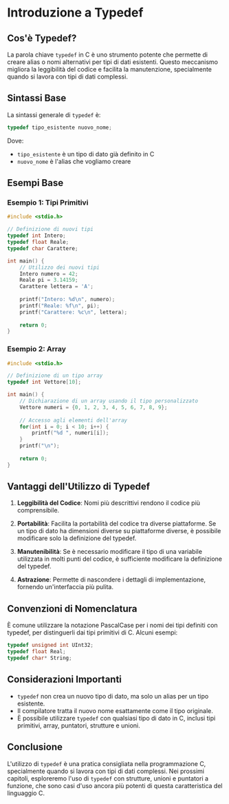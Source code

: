# Introduzione a Typedef

## Cos'è Typedef?

La parola chiave `typedef` in C è uno strumento potente che permette di creare alias o nomi alternativi per tipi di dati esistenti. Questo meccanismo migliora la leggibilità del codice e facilita la manutenzione, specialmente quando si lavora con tipi di dati complessi.

## Sintassi Base

La sintassi generale di `typedef` è:

```c
typedef tipo_esistente nuovo_nome;
```

Dove:
- `tipo_esistente` è un tipo di dato già definito in C
- `nuovo_nome` è l'alias che vogliamo creare

## Esempi Base

### Esempio 1: Tipi Primitivi

```c
#include <stdio.h>

// Definizione di nuovi tipi
typedef int Intero;
typedef float Reale;
typedef char Carattere;

int main() {
    // Utilizzo dei nuovi tipi
    Intero numero = 42;
    Reale pi = 3.14159;
    Carattere lettera = 'A';
    
    printf("Intero: %d\n", numero);
    printf("Reale: %f\n", pi);
    printf("Carattere: %c\n", lettera);
    
    return 0;
}
```

### Esempio 2: Array

```c
#include <stdio.h>

// Definizione di un tipo array
typedef int Vettore[10];

int main() {
    // Dichiarazione di un array usando il tipo personalizzato
    Vettore numeri = {0, 1, 2, 3, 4, 5, 6, 7, 8, 9};
    
    // Accesso agli elementi dell'array
    for(int i = 0; i < 10; i++) {
        printf("%d ", numeri[i]);
    }
    printf("\n");
    
    return 0;
}
```

## Vantaggi dell'Utilizzo di Typedef

1. **Leggibilità del Codice**: Nomi più descrittivi rendono il codice più comprensibile.

2. **Portabilità**: Facilita la portabilità del codice tra diverse piattaforme. Se un tipo di dato ha dimensioni diverse su piattaforme diverse, è possibile modificare solo la definizione del typedef.

3. **Manutenibilità**: Se è necessario modificare il tipo di una variabile utilizzata in molti punti del codice, è sufficiente modificare la definizione del typedef.

4. **Astrazione**: Permette di nascondere i dettagli di implementazione, fornendo un'interfaccia più pulita.

## Convenzioni di Nomenclatura

È comune utilizzare la notazione PascalCase per i nomi dei tipi definiti con typedef, per distinguerli dai tipi primitivi di C. Alcuni esempi:

```c
typedef unsigned int UInt32;
typedef float Real;
typedef char* String;
```

## Considerazioni Importanti

- `typedef` non crea un nuovo tipo di dato, ma solo un alias per un tipo esistente.
- Il compilatore tratta il nuovo nome esattamente come il tipo originale.
- È possibile utilizzare `typedef` con qualsiasi tipo di dato in C, inclusi tipi primitivi, array, puntatori, strutture e unioni.

## Conclusione

L'utilizzo di `typedef` è una pratica consigliata nella programmazione C, specialmente quando si lavora con tipi di dati complessi. Nei prossimi capitoli, esploreremo l'uso di `typedef` con strutture, unioni e puntatori a funzione, che sono casi d'uso ancora più potenti di questa caratteristica del linguaggio C.